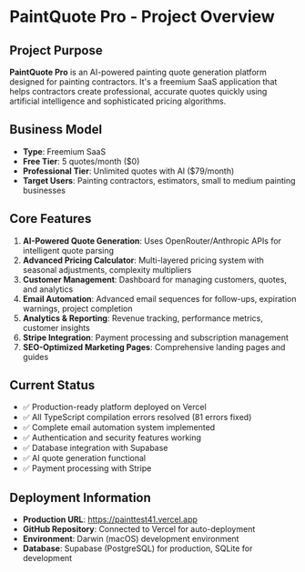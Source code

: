 # PaintQuote Pro - Project Overview

## Project Purpose
**PaintQuote Pro** is an AI-powered painting quote generation platform designed for painting contractors. It's a freemium SaaS application that helps contractors create professional, accurate quotes quickly using artificial intelligence and sophisticated pricing algorithms.

## Business Model
- **Type**: Freemium SaaS
- **Free Tier**: 5 quotes/month ($0)
- **Professional Tier**: Unlimited quotes with AI ($79/month)
- **Target Users**: Painting contractors, estimators, small to medium painting businesses

## Core Features
1. **AI-Powered Quote Generation**: Uses OpenRouter/Anthropic APIs for intelligent quote parsing
2. **Advanced Pricing Calculator**: Multi-layered pricing system with seasonal adjustments, complexity multipliers
3. **Customer Management**: Dashboard for managing customers, quotes, and analytics
4. **Email Automation**: Advanced email sequences for follow-ups, expiration warnings, project completion
5. **Analytics & Reporting**: Revenue tracking, performance metrics, customer insights
6. **Stripe Integration**: Payment processing and subscription management
7. **SEO-Optimized Marketing Pages**: Comprehensive landing pages and guides

## Current Status
- ✅ Production-ready platform deployed on Vercel
- ✅ All TypeScript compilation errors resolved (81 errors fixed)
- ✅ Complete email automation system implemented
- ✅ Authentication and security features working
- ✅ Database integration with Supabase
- ✅ AI quote generation functional
- ✅ Payment processing with Stripe

## Deployment Information
- **Production URL**: https://painttest41.vercel.app
- **GitHub Repository**: Connected to Vercel for auto-deployment
- **Environment**: Darwin (macOS) development environment
- **Database**: Supabase (PostgreSQL) for production, SQLite for development
